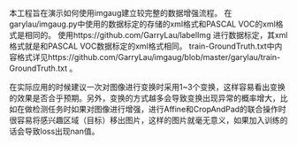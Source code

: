本工程旨在演示如何使用imgaug建立较完整的数据增强流程。
在garylau/imgaug.py中使用的数据标定的存储的xml格式和PASCAL VOC的xml格式是相同的。
使用https://github.com/GarryLau/labelImg 进行数据标定，其xml格式就是和PASCAL VOC数据标定的xml格式相同。
train-GroundTruth.txt中内容格式详见https://github.com/GarryLau/imgaug/blob/master/garylau/train-GroundTruth.txt 。

在实际应用的时候建议一次对图像进行变换时采用1~3个变换，这样容易看出变换的效果是否合乎预期。另外，变换的方式越多会导致变换出现异常的概率增大，比如在做检测任务时如果对图像进行增强，进行Affine和CropAndPad的联合操作时很容易将感兴趣区域（目标）移出图片，这样的图片就毫无意义，如果加入训练的话会导致loss出现nan值。
